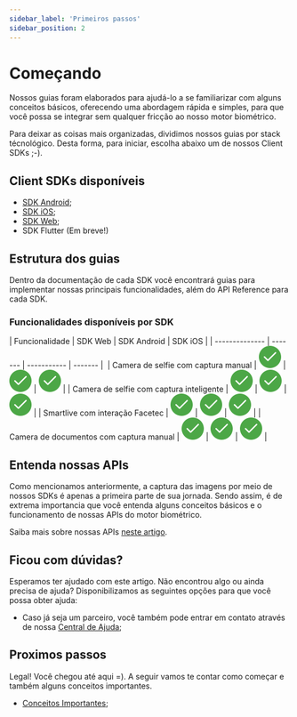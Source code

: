 ```yaml
---
sidebar_label: 'Primeiros passos'
sidebar_position: 2
---
```


# Começando

Nossos guias foram elaborados para ajudá-lo a se familiarizar com alguns conceitos básicos, oferecendo uma abordagem rápida e simples, para que você possa se integrar sem qualquer fricção ao nosso motor biométrico.

Para deixar as coisas mais organizadas, dividimos nossos guias por stack técnológico. Desta forma, para iniciar, escolha abaixo um de nossos Client SDKs ;-).

## Client SDKs disponíveis

- [SDK Android](guias/android/overview);
- [SDK iOS](guias/iOS/overview);
- [SDK Web](guias/web/overview);
- SDK Flutter (Em breve!)

## Estrutura dos guias

Dentro da documentação de cada SDK você encontrará guias para implementar nossas principais funcionalidades, além do API Reference para cada SDK.

### Funcionalidades disponíveis por SDK

<div className="compatibility-table">

| Funcionalidade | SDK Web | SDK Android | SDK iOS | 
| -------------- | ------- | ----------- | ------- | 
| Camera de selfie com captura manual | ![Supported](/img/icons/yes.svg) | ![Supported](/img/icons/yes.svg) | ![Supported](/img/icons/yes.svg) | 
| Camera de selfie com captura inteligente | ![Supported](/img/icons/yes.svg) | ![Supported](/img/icons/yes.svg) | ![Supported](/img/icons/yes.svg) | 
| Smartlive com interação Facetec | ![Supported](/img/icons/yes.svg) | ![Supported](/img/icons/yes.svg) | ![Supported](/img/icons/yes.svg) | 
| Camera de documentos com captura manual | ![Supported](/img/icons/yes.svg) | ![Supported](/img/icons/yes.svg) | ![Supported](/img/icons/yes.svg) | 

</div>

## Entenda nossas APIs

Como mencionamos anteriormente, a captura das imagens por meio de nossos SDKs é apenas a primeira parte de sua jornada. Sendo assim, é de extrema importancia que você entenda alguns conceitos básicos e o funcionamento de nossas APIs do motor biométrico.

Saiba mais sobre nossas APIs [neste artigo](conceitos-importantes).

## Ficou com dúvidas?

Esperamos ter ajudado com este artigo. Não encontrou algo ou ainda precisa de ajuda? Disponibilizamos as seguintes opções para que você possa obter ajuda:

- Caso já seja um parceiro, você também pode entrar em contato através de nossa [Central de Ajuda](https://ajuda.unico.io/hc/pt-br/categories/360002344171);

## Proximos passos

Legal! Você chegou até aqui =). A seguir vamos te contar como começar e também alguns conceitos importantes.

- [Conceitos Importantes](conceitos-importantes);


